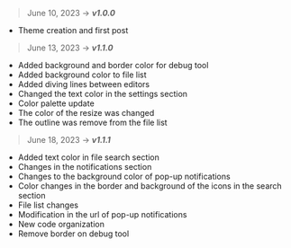 > June 10, 2023 → ***v1.0.0***

- Theme creation and first post

> June 13, 2023 → ***v1.1.0***

- Added background and border color for debug tool
- Added background color to file list
- Added diving lines between editors
- Changed the text color in the settings section
- Color palette update
- The color of the resize was changed
- The outline was remove from the file list

> June 18, 2023 → ***v1.1.1***

- Added text color in file search section
- Changes in the notifications section
- Changes to the background color of pop-up notifications
- Color changes in the border and background of the icons in the search section
- File list changes
- Modification in the url of pop-up notifications
- New code organization
- Remove border on debug tool